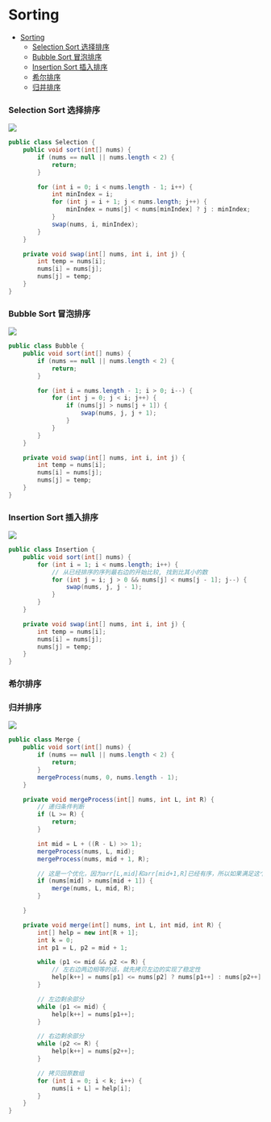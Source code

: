 # Sorting

- [Sorting](#sorting)
    - [Selection Sort 选择排序](#selection-sort-选择排序)
    - [Bubble Sort 冒泡排序](#bubble-sort-冒泡排序)
    - [Insertion Sort 插入排序](#insertion-sort-插入排序)
    - [希尔排序](#希尔排序)
    - [归并排序](#归并排序)

### Selection Sort 选择排序

![](https://camo.githubusercontent.com/3077738d14d2fc08943fa953616639a1e7828f37c5928299f4af1ebc89a66881/68747470733a2f2f63732d6e6f7465732d313235363130393739362e636f732e61702d6775616e677a686f752e6d7971636c6f75642e636f6d2f62633662653264302d656435652d346465662d383965352d3361646139616661383131612e676966)

```java
public class Selection {
    public void sort(int[] nums) {
        if (nums == null || nums.length < 2) {
            return;
        }

        for (int i = 0; i < nums.length - 1; i++) {
            int minIndex = i;
            for (int j = i + 1; j < nums.length; j++) {
                minIndex = nums[j] < nums[minIndex] ? j : minIndex;
            }
            swap(nums, i, minIndex);
        }
    }

    private void swap(int[] nums, int i, int j) {
        int temp = nums[i];
        nums[i] = nums[j];
        nums[j] = temp;
    }
}
```

### Bubble Sort 冒泡排序

![](https://camo.githubusercontent.com/1672cc63dfbfa9f3173fb2b94a5042d64076afd01158fce906b6b70fc21232c3/68747470733a2f2f63732d6e6f7465732d313235363130393739362e636f732e61702d6775616e677a686f752e6d7971636c6f75642e636f6d2f30663864313738622d353264382d343931622d396466642d3431653035613935323537382e676966)

```java
public class Bubble {
    public void sort(int[] nums) {
        if (nums == null || nums.length < 2) {
            return;
        }

        for (int i = nums.length - 1; i > 0; i--) {
            for (int j = 0; j < i; j++) {
                if (nums[j] > nums[j + 1]) {
                    swap(nums, j, j + 1);
                }
            }
        }
    }

    private void swap(int[] nums, int i, int j) {
        int temp = nums[i];
        nums[i] = nums[j];
        nums[j] = temp;
    }
}
```

### Insertion Sort 插入排序

![](https://camo.githubusercontent.com/9dc4032a0ee029d5e0549dd9129bead2f02b99db6b3c9d06ae44ec69a04697b1/68747470733a2f2f63732d6e6f7465732d313235363130393739362e636f732e61702d6775616e677a686f752e6d7971636c6f75642e636f6d2f33353235336661342d663630612d346533622d616165632d3866633833356161626461632e676966)

```java
public class Insertion {
    public void sort(int[] nums) {
        for (int i = 1; i < nums.length; i++) {
            // 从已经排序的序列最右边的开始比较, 找到比其小的数
            for (int j = i; j > 0 && nums[j] < nums[j - 1]; j--) {
                swap(nums, j, j - 1);
            }
        }
    }

    private void swap(int[] nums, int i, int j) {
        int temp = nums[i];
        nums[i] = nums[j];
        nums[j] = temp;
    }
}
```

### 希尔排序

### 归并排序

![](https://www.runoob.com/wp-content/uploads/2019/03/mergeSort.gif)

```java
public class Merge {
    public void sort(int[] nums) {
        if (nums == null || nums.length < 2) {
            return;
        }
        mergeProcess(nums, 0, nums.length - 1);
    }

    private void mergeProcess(int[] nums, int L, int R) {
        // 递归条件判断
        if (L >= R) {
            return;
        }

        int mid = L + ((R - L) >> 1);
        mergeProcess(nums, L, mid);
        mergeProcess(nums, mid + 1, R);

        // 这是一个优化，因为arr[L,mid]和arr[mid+1,R]已经有序，所以如果满足这个条件，就不要排序，防止一开始数组有序
        if (nums[mid] > nums[mid + 1]) {
            merge(nums, L, mid, R);
        }

    }

    private void merge(int[] nums, int L, int mid, int R) {
        int[] help = new int[R + 1];
        int k = 0;
        int p1 = L, p2 = mid + 1;

        while (p1 <= mid && p2 <= R) {
            // 左右边两边相等的话，就先拷贝左边的实现了稳定性
            help[k++] = nums[p1] <= nums[p2] ? nums[p1++] : nums[p2++];
        }

        // 左边剩余部分
        while (p1 <= mid) {
            help[k++] = nums[p1++];
        }

        // 右边剩余部分
        while (p2 <= R) {
            help[k++] = nums[p2++];
        }

        // 拷贝回原数组
        for (int i = 0; i < k; i++) {
            nums[i + L] = help[i];
        }
    }
}
```
